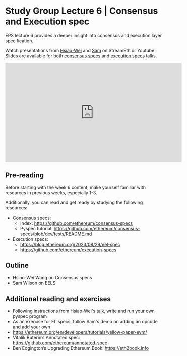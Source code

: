# Study Group Lecture 6 | Consensus and Execution spec

EPS lecture 6 provides a deeper insight into consensus and execution layer specification. 

Watch presentations from [Hsiao-Wei](https://twitter.com/icebearhww) and [Sam](https://twitter.com/_SamWilsn_) on StreamEth or Youtube. Slides are available for both [consensus specs](https://github.com/eth-protocol-fellows/protocol-studies/blob/main/docs/eps/presentations/week6_cl_specs.pdf) and [execution specs](https://github.com/eth-protocol-fellows/protocol-studies/blob/main/docs/eps/presentations/week6_el_specs.pdf) talks.

<iframe width="560" height="315" src="https://www.youtube.com/embed/_mb0LFJY8t0?si=M74zgvUuewCrUtJF" title="YouTube video player" frameborder="0" allow="accelerometer; autoplay; clipboard-write; encrypted-media; gyroscope; picture-in-picture; web-share" referrerpolicy="strict-origin-when-cross-origin" allowfullscreen></iframe>

## Pre-reading

Before starting with the week 6 content, make yourself familiar with resources in previous weeks, especially 1-3. 

Additionally, you can read and get ready by studying the following resources:

- Consensus specs:
    - Index: https://github.com/ethereum/consensus-specs
    - Pyspec tutorial: https://github.com/ethereum/consensus-specs/blob/dev/tests/README.md
- Execution specs:
    - https://blog.ethereum.org/2023/08/29/eel-spec
    - https://github.com/ethereum/execution-specs

## Outline

- Hsiao-Wei Wang on Consensus specs
- Sam Wilson on EELS

## Additional reading and exercises 

- Following instructions from Hsiao-Wei's talk, write and run your own pyspec program
- As an exercise for EL specs, follow Sam's demo on adding an opcode and add your own
- https://ethereum.org/en/developers/tutorials/yellow-paper-evm/
- Vitalik Buterin’s Annotated spec: https://github.com/ethereum/annotated-spec
- Ben Edgington’s Upgrading Ethereum Book: https://eth2book.info
